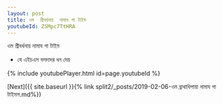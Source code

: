 ```yaml
---
layout: post
title: ওম  শ্রীবর্ধনায়  নামায গা টাইম
youtubeId: ZSMpc7TtHRA
---
```

 
 
 ওম  শ্রীবর্ধনায়  নামায গা টাইম 
 
 -  যে এইচএস ভক্তদের ধন দেয় 
 
  
 
  
 
 
 
 
 
 


{% include youtubePlayer.html id=page.youtubeId %}
 
[Next]({{ site.baseurl }}{% link  split2/_posts/2019-02-06-ওম ব্রাথাধিপায়া নামায গা টাইমস.md%})
 
